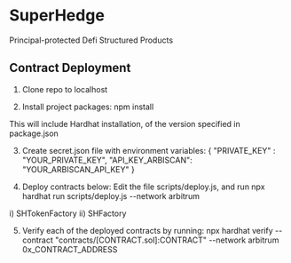 # SuperHedge

Principal-protected Defi Structured Products

## Contract Deployment

1. Clone repo to localhost

2. Install project packages:
npm install

This will include Hardhat installation, of the version specified in package.json

3. Create secret.json file with environment variables:
{
    "PRIVATE_KEY" : "YOUR_PRIVATE_KEY",
    "API_KEY_ARBISCAN": "YOUR_ARBISCAN_API_KEY"
}

4. Deploy contracts below:
Edit the file scripts/deploy.js, and run
npx hardhat run scripts/deploy.js --network arbitrum

 i)     SHTokenFactory
 ii)    SHFactory

5. Verify each of the deployed contracts by running:
npx hardhat verify --contract "contracts/[CONTRACT.sol]:CONTRACT" --network arbitrum 0x_CONTRACT_ADDRESS